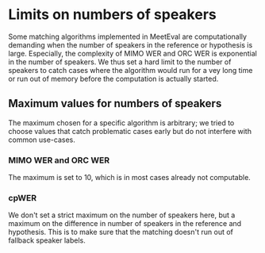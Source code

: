 # Limits on numbers of speakers

Some matching algorithms implemented in MeetEval are computationally demanding when the number of speakers in the reference or hypothesis is large.
Especially, the complexity of MIMO WER and ORC WER is exponential in the number of speakers.
We thus set a hard limit to the number of speakers to catch cases where the algorithm would run for a vey long time or run out of memory before the computation is actually started.

## Maximum values for numbers of speakers

The maximum chosen for a specific algorithm is arbitrary; we tried to choose values that catch problematic cases early but do not interfere with common use-cases.

### MIMO WER and ORC WER

The maximum is set to 10, which is in most cases already not computable.

### cpWER

We don't set a strict maximum on the number of speakers here, but a maximum on the difference in number of speakers in the reference and hypothesis.
This is to make sure that the matching doesn't run out of fallback speaker labels.
